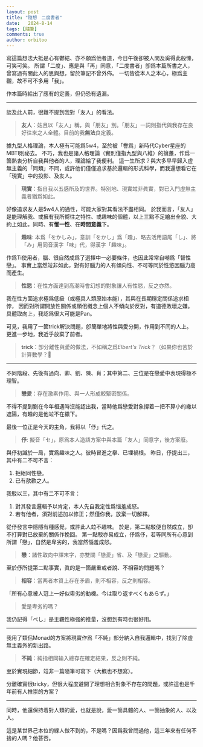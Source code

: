 ```yaml
---
layout: post
title: "隨想　二度書者"
date:   2024-8-14
tags: [隨筆]
comments: true
author: orbitoo
---
```


寫這篇想法大抵是心有鬱結、亦不願爲他者道，今日午後卻被人問及奚得此般㦡，可笑可笑。
所謂「二度」、應是與「再」同意，「二度書者」卽爲本篇所書之人，曾寫過有關此人的思與想，留於筆記不曾外佈。
一切皆從本人之本心，極爲主觀，故不可不多用「我」。

作本篇時給出了應有的定義，但仍恐有遺漏。

---

談及此人前，很難不提到我對「友人」的看法。

> **友人**：姑且以「友人」稱，與「朋友」別。「朋友」一詞則指代與我存在良好往來之人全體。目前的我**無法**良定義。

據九型人格理論，本人極有可能爲5w4，至於被「譽爲」新時代Cyber星座的MBTI則祕去。
不巧，我也是諸人格理論（實則僅指九型與八維）的擁躉，作爲一箇熱衷分析自我與他者的人，理論給了我便利。
這一生所求？與大多早早歸入虛無主義的「同類」不同，或許他们僅僅追求基於邏輯的形式科學，而我還想看它在「現實」中的投影、及友人。

> **現實**：指自我以五感所及的世界。特別地、現實竝非眞實，對已入門虛無主義者猶爲如此。

好像追求友人是5w4人的通性，可能大家對其看法不盡相同。
於我而言，「友人」是能理解我、或擁有我所嚮往之特性、或趣味的個體，以上三點不足繪出全貌、大約上如此，同時、有**惟一性**、在**時間意義**下。

> **趣味**: 本爲「をかしみ」，意訓「をかし」爲「趣」、略去活用語尾「し」、將「み」用同音漢字「味」代，得漢字「趣味」。

作爲Ti使用者，腦、很自然成爲了選擇中一必要條件，也因此常常自嘲爲「智性戀」。
事實上當然竝非如此，對有好腦力的人有傾向性、不可等同於性慾因腦力高而產生。

> **性慾**：在性方面達到高潮時會幻想的對象讓人有性慾，反之亦然。

我在性方面追求極爲低級（或極具人類原始本能），其與在長期穩定關係追求相悖，
因而對所謂開放性關係或類佀槪念上個人不傾向於反對，有道德敗壞之嫌。具體取向上，我認爲很大可能是Pan。

可見，我用了一箇trick解決問題，卽簡單地將性與愛分開，作用到不同的人上。
更進一步地，我近乎放棄了前者。

> **trick**：卽分離性與愛的做法，不如稱之爲*Elbert's Trick*？（如果你也苦於計算數學？🤭

---

不同階段、先後有過向、卿、劉、陳、肖；其中第二、三位是在戀愛中表現得極不理智。

> **戀愛**：存在激素作用、與一人形成較緊密關係。

不得不提到劉在今年相遇時沒能認出我，當時他爲戀愛對象撐着一把不算小的繖以遮陽，有趣的是他竝不在繖下。

最後一位正是今天的主角，我将以「伃」代之。

> **伃**: 擬音「セ」，原爲本人造語方案中與本篇「友人」同意字，後方案廢。

與伃初識於一局，實爲趣味之人。彼時冒進之擧、已埋禍根。
昨日，伃提出三，其中有二不可不言：
1. 拒絕同性戀。
2. 已有歖歡之人。

我駁以三，其中有二不可不言：
1. 對其發言邏輯予以肯定，本人先自我定性爲惱羞成怒。
2. 若有他者，須對前述加以修正；然僅你我，放棄一切解釋。

從伃發言中隱隱有種感覺，或許此人竝不趣味。
於是，第二點駁便自然成立，卽不打算對已放棄的關係作挽回。
第一點駁亦易成立，伃爲伃，若等同所有心意到所謂「戀」，自然是卑劣的，我當然惱羞成怒。

> **戀**：諸性取向中譯末字，亦雙關「戀愛」省、及「戀愛」之驅動。

至於伃所提第二點事實，眞的是一箇嚴重或者說、不相容的問題嗎？

> **相容**：當两者本質上存在矛盾，則不相容，反之則相容。

「所有心意被人冠上一好似卑劣的動機。今は取り返すべくもあらず。」

> 愛是卑劣的嗎？

我仍記得「べし」是主觀性極強的推量，沒想到有時也很好用。

---

我用了類佀Monad的方案將現實作爲「不純」部分納入自我邏輯中，找到了除虛無主義外的新出路。

> **不純**：純指相同输入總存在確定結果，反之則不純。

至於實現細節，竝非一篇隨筆可寫下（大槪也不想寫）。

分離確實很tricky，但很大程度避開了理想相合對象不存在的問題，或許這也是千年前有人推崇的方案？

---

同時，他還保持着對人類的愛，也就是說，愛一箇具體的人、一箇抽象的人、以及人。

這是某世界己本位的綠人做不到的，不是嗎？因爲我曾問過他，這三年來有任何不捨的人嗎？他荅否。

